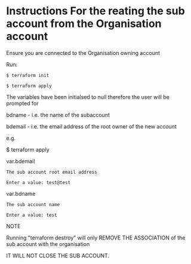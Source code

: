 Instructions For the reating the sub account from the Organisation account
==========================================================================

Ensure you are connected to the Organisation owning account

Run:

	$ terraform init

	$ terraform apply

The variables have been initialsed to null therefore the user will be prompted for

  bdname	- i.e. the name of the subaccount

  bdemail 	- i.e. the email address of the root owner of the new account

e.g.

  $ terraform apply

  var.bdemail

    The sub account root email address

    Enter a value: test@test

  var.bdname

    The sub account name

    Enter a value: test

NOTE

Running "terraform destroy" will only REMOVE THE ASSOCIATION of the sub account with the organisation

IT WILL NOT CLOSE THE SUB ACCOUNT.

